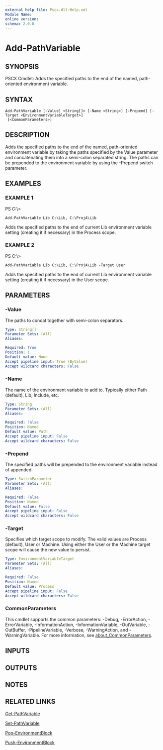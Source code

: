 ```yaml
---
external help file: Pscx.dll-Help.xml
Module Name:
online version:
schema: 2.0.0
---
```


# Add-PathVariable

## SYNOPSIS
PSCX Cmdlet: Adds the specified paths to the end of the named, path-oriented environment variable.

## SYNTAX

```
Add-PathVariable [-Value] <String[]> [-Name <String>] [-Prepend] [-Target <EnvironmentVariableTarget>]
 [<CommonParameters>]
```

## DESCRIPTION
Adds the specified paths to the end of the named, path-oriented environment variable by taking the paths specified by the Value parameter and concatenating them into a semi-colon separated string. 
The paths can be prepended to the environment variable by using the -Prepend switch parameter.

## EXAMPLES

### EXAMPLE 1
PS C:\\\>

```
Add-PathVariable Lib C:\Lib, C:\ProjA\Lib
```

Adds the specified paths to the end of current Lib environment variable setting (creating it if necessary) in the Process scope.

### EXAMPLE 2
PS C:\\\>

```
Add-PathVariable Lib C:\Lib, C:\ProjA\Lib -Target User
```

Adds the specified paths to the end of current Lib environment variable setting (creating it if necessary) in the User scope.

## PARAMETERS

### -Value
The paths to concat together with semi-colon separators.

```yaml
Type: String[]
Parameter Sets: (All)
Aliases:

Required: True
Position: 1
Default value: None
Accept pipeline input: True (ByValue)
Accept wildcard characters: False
```

### -Name
The name of the environment variable to add to. 
Typically either Path (default), Lib, Include, etc.

```yaml
Type: String
Parameter Sets: (All)
Aliases:

Required: False
Position: Named
Default value: Path
Accept pipeline input: False
Accept wildcard characters: False
```

### -Prepend
The specified paths will be prepended to the environment variable instead of appended.

```yaml
Type: SwitchParameter
Parameter Sets: (All)
Aliases:

Required: False
Position: Named
Default value: False
Accept pipeline input: False
Accept wildcard characters: False
```

### -Target
Specifies which target scope to modify. 
The valid values are Process (default), User or Machine. 
Using either the User or the Machine target scope will cause the new value to persist.

```yaml
Type: EnvironmentVariableTarget
Parameter Sets: (All)
Aliases:

Required: False
Position: Named
Default value: Process
Accept pipeline input: False
Accept wildcard characters: False
```

### CommonParameters
This cmdlet supports the common parameters: -Debug, -ErrorAction, -ErrorVariable, -InformationAction, -InformationVariable, -OutVariable, -OutBuffer, -PipelineVariable, -Verbose, -WarningAction, and -WarningVariable. For more information, see [about_CommonParameters](http://go.microsoft.com/fwlink/?LinkID=113216).

## INPUTS

## OUTPUTS

## NOTES

## RELATED LINKS

[Get-PathVariable]()

[Set-PathVariable]()

[Pop-EnvironmentBlock]()

[Push-EnvironmentBlock]()

